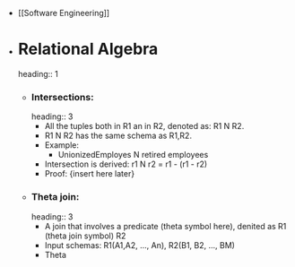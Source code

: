 - [[Software Engineering]]
- # Relational Algebra
  heading:: 1
	- ### Intersections:
	  heading:: 3
		- All the tuples both in R1 an in R2, denoted as: R1 N R2.
		- R1 N R2 has the same schema as R1,R2.
		- Example:
			- UnionizedEmployes N retired employees
		- Intersection is derived: r1 N r2 = r1 - (r1 - r2)
		- Proof: {insert here later}
	- ### Theta join:
	  heading:: 3
		- A join that involves a predicate (theta symbol here), denited as R1 (theta join symbol) R2
		- Input schemas: R1(A1,A2, ..., An), R2(B1, B2, ..., BM)
		- Theta